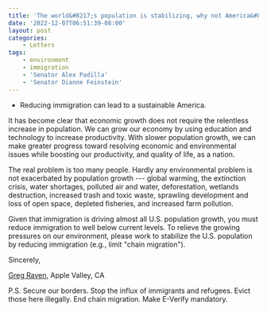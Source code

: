 ```yaml
---
title: 'The world&#8217;s population is stabilizing, why not America&#8217;s?'
date: '2022-12-07T06:51:39-08:00'
layout: post
categories:
    - Letters
tags:
    - environment
    - immigration
    - 'Senator Alex Padilla'
    - 'Senator Dianne Feinstein'
---
```


- Reducing immigration can lead to a sustainable America.

It has become clear that economic growth does not require the relentless increase in population. We can grow our economy by using education and technology to increase productivity. With slower population growth, we can make greater progress toward resolving economic and environmental issues while boosting our productivity, and quality of life, as a nation.

The real problem is too many people. Hardly any environmental problem is not exacerbated by population growth --- global warming, the extinction crisis, water shortages, polluted air and water, deforestation, wetlands destruction, increased trash and toxic waste, sprawling development and loss of open space, depleted fisheries, and increased farm pollution.

Given that immigration is driving almost all U.S. population growth, you must reduce immigration to well below current levels. To relieve the growing pressures on our environment, please work to stabilize the U.S. population by reducing immigration (e.g., limit "chain migration").

Sincerely,

[Greg Raven](https://www.gregraven.org/), Apple Valley, CA

P.S. Secure our borders. Stop the influx of immigrants and refugees. Evict those here illegally. End chain migration. Make E-Verify mandatory.